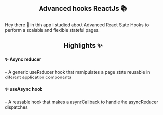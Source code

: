 <h2 align="center">Advanced hooks ReactJs 📚</h2>

###

<p align="left">Hey there 👋 in this app i studied about Advanced React State Hooks to perform a scalable and flexible stateful pages.</p>

###

<h2 align="center">Highlights ✨</h2>

###

<h4 align="left">✨ Async reducer</h4>

###

<p align="left">- A generic useReducer hook that manipulates a page state reusable in diferent application components</p>

###

<h4 align="left">✨ useAsync hook</h4>

###

<p align="left">- A reusable hook that makes a asyncCallback to handle the asyncReducer dispatches</p>

###
